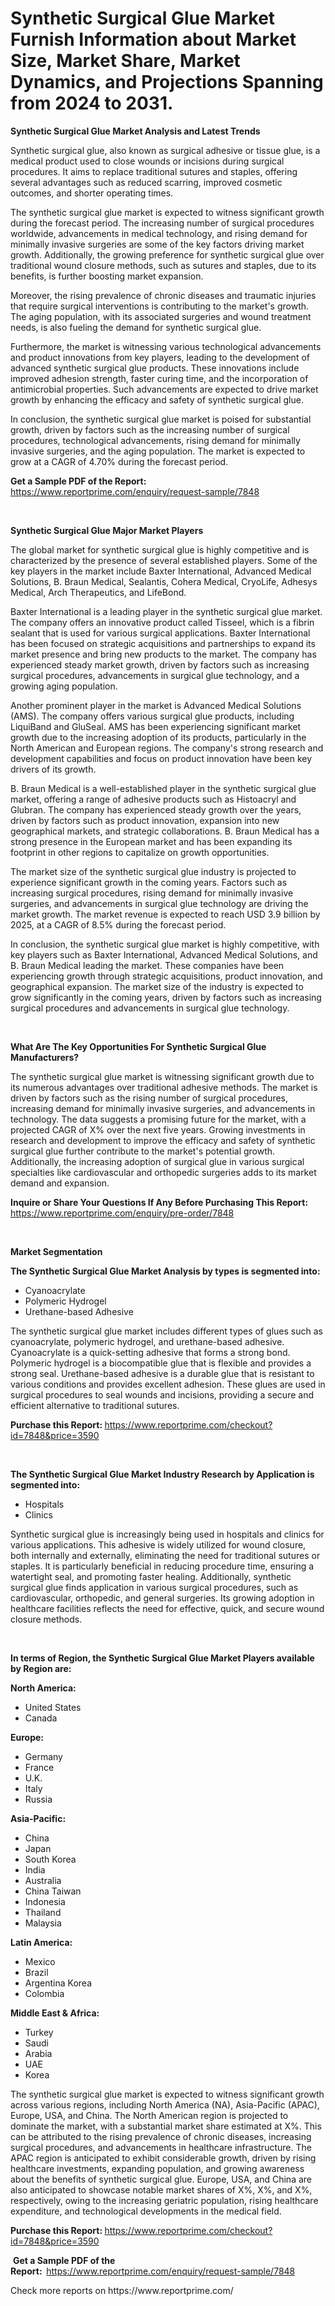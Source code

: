 <p><h1>Synthetic Surgical Glue Market Furnish Information about Market Size, Market Share, Market Dynamics, and Projections Spanning from 2024 to 2031.</h1></p><p><strong>Synthetic Surgical Glue Market Analysis and Latest Trends</strong></p>
<p><p>Synthetic surgical glue, also known as surgical adhesive or tissue glue, is a medical product used to close wounds or incisions during surgical procedures. It aims to replace traditional sutures and staples, offering several advantages such as reduced scarring, improved cosmetic outcomes, and shorter operating times.</p><p>The synthetic surgical glue market is expected to witness significant growth during the forecast period. The increasing number of surgical procedures worldwide, advancements in medical technology, and rising demand for minimally invasive surgeries are some of the key factors driving market growth. Additionally, the growing preference for synthetic surgical glue over traditional wound closure methods, such as sutures and staples, due to its benefits, is further boosting market expansion.</p><p>Moreover, the rising prevalence of chronic diseases and traumatic injuries that require surgical interventions is contributing to the market's growth. The aging population, with its associated surgeries and wound treatment needs, is also fueling the demand for synthetic surgical glue.</p><p>Furthermore, the market is witnessing various technological advancements and product innovations from key players, leading to the development of advanced synthetic surgical glue products. These innovations include improved adhesion strength, faster curing time, and the incorporation of antimicrobial properties. Such advancements are expected to drive market growth by enhancing the efficacy and safety of synthetic surgical glue.</p><p>In conclusion, the synthetic surgical glue market is poised for substantial growth, driven by factors such as the increasing number of surgical procedures, technological advancements, rising demand for minimally invasive surgeries, and the aging population. The market is expected to grow at a CAGR of 4.70% during the forecast period.</p></p>
<p><strong>Get a Sample PDF of the Report:&nbsp;</strong> <a href="https://www.reportprime.com/enquiry/request-sample/7848">https://www.reportprime.com/enquiry/request-sample/7848</a></p>
<p>&nbsp;</p>
<p><strong>Synthetic Surgical Glue Major Market Players</strong></p>
<p><p>The global market for synthetic surgical glue is highly competitive and is characterized by the presence of several established players. Some of the key players in the market include Baxter International, Advanced Medical Solutions, B. Braun Medical, Sealantis, Cohera Medical, CryoLife, Adhesys Medical, Arch Therapeutics, and LifeBond. </p><p>Baxter International is a leading player in the synthetic surgical glue market. The company offers an innovative product called Tisseel, which is a fibrin sealant that is used for various surgical applications. Baxter International has been focused on strategic acquisitions and partnerships to expand its market presence and bring new products to the market. The company has experienced steady market growth, driven by factors such as increasing surgical procedures, advancements in surgical glue technology, and a growing aging population. </p><p>Another prominent player in the market is Advanced Medical Solutions (AMS). The company offers various surgical glue products, including LiquiBand and GluSeal. AMS has been experiencing significant market growth due to the increasing adoption of its products, particularly in the North American and European regions. The company's strong research and development capabilities and focus on product innovation have been key drivers of its growth. </p><p>B. Braun Medical is a well-established player in the synthetic surgical glue market, offering a range of adhesive products such as Histoacryl and Glubran. The company has experienced steady growth over the years, driven by factors such as product innovation, expansion into new geographical markets, and strategic collaborations. B. Braun Medical has a strong presence in the European market and has been expanding its footprint in other regions to capitalize on growth opportunities. </p><p>The market size of the synthetic surgical glue industry is projected to experience significant growth in the coming years. Factors such as increasing surgical procedures, rising demand for minimally invasive surgeries, and advancements in surgical glue technology are driving the market growth. The market revenue is expected to reach USD 3.9 billion by 2025, at a CAGR of 8.5% during the forecast period.</p><p>In conclusion, the synthetic surgical glue market is highly competitive, with key players such as Baxter International, Advanced Medical Solutions, and B. Braun Medical leading the market. These companies have been experiencing growth through strategic acquisitions, product innovation, and geographical expansion. The market size of the industry is expected to grow significantly in the coming years, driven by factors such as increasing surgical procedures and advancements in surgical glue technology.</p></p>
<p>&nbsp;</p>
<p><strong>What Are The Key Opportunities For Synthetic Surgical Glue Manufacturers?</strong></p>
<p><p>The synthetic surgical glue market is witnessing significant growth due to its numerous advantages over traditional adhesive methods. The market is driven by factors such as the rising number of surgical procedures, increasing demand for minimally invasive surgeries, and advancements in technology. The data suggests a promising future for the market, with a projected CAGR of X% over the next five years. Growing investments in research and development to improve the efficacy and safety of synthetic surgical glue further contribute to the market's potential growth. Additionally, the increasing adoption of surgical glue in various surgical specialties like cardiovascular and orthopedic surgeries adds to its market demand and expansion.</p></p>
<p><strong>Inquire or Share Your Questions If Any Before Purchasing This Report:</strong> <a href="https://www.reportprime.com/enquiry/pre-order/7848">https://www.reportprime.com/enquiry/pre-order/7848</a></p>
<p>&nbsp;</p>
<p><strong>Market Segmentation</strong></p>
<p><strong>The Synthetic Surgical Glue Market Analysis by types is segmented into:</strong></p>
<p><ul><li>Cyanoacrylate</li><li>Polymeric Hydrogel</li><li>Urethane-based Adhesive</li></ul></p>
<p><p>The synthetic surgical glue market includes different types of glues such as cyanoacrylate, polymeric hydrogel, and urethane-based adhesive. Cyanoacrylate is a quick-setting adhesive that forms a strong bond. Polymeric hydrogel is a biocompatible glue that is flexible and provides a strong seal. Urethane-based adhesive is a durable glue that is resistant to various conditions and provides excellent adhesion. These glues are used in surgical procedures to seal wounds and incisions, providing a secure and efficient alternative to traditional sutures.</p></p>
<p><strong>Purchase this Report:&nbsp;</strong><a href="https://www.reportprime.com/checkout?id=7848&price=3590">https://www.reportprime.com/checkout?id=7848&price=3590</a></p>
<p>&nbsp;</p>
<p><strong>The Synthetic Surgical Glue Market Industry Research by Application is segmented into:</strong></p>
<p><ul><li>Hospitals</li><li>Clinics</li></ul></p>
<p><p>Synthetic surgical glue is increasingly being used in hospitals and clinics for various applications. This adhesive is widely utilized for wound closure, both internally and externally, eliminating the need for traditional sutures or staples. It is particularly beneficial in reducing procedure time, ensuring a watertight seal, and promoting faster healing. Additionally, synthetic surgical glue finds application in various surgical procedures, such as cardiovascular, orthopedic, and general surgeries. Its growing adoption in healthcare facilities reflects the need for effective, quick, and secure wound closure methods.</p></p>
<p>&nbsp;</p>
<p><strong>In terms of Region, the Synthetic Surgical Glue Market Players available by Region are:</strong></p>
<p>
    <p> <strong> North America: </strong>
        <ul>
            <li>United States</li>
            <li>Canada</li>
        </ul>
        </p> 
    <p> <strong> Europe: </strong>
        <ul>
            <li>Germany</li>
            <li>France</li>
            <li>U.K.</li>
            <li>Italy</li>
            <li>Russia</li>
        </ul>
        </p> 
    <p> <strong> Asia-Pacific: </strong>
        <ul>
            <li>China</li>
            <li>Japan</li>
            <li>South Korea</li>
            <li>India</li>
            <li>Australia</li>
            <li>China Taiwan</li>
            <li>Indonesia</li>
            <li>Thailand</li>
            <li>Malaysia</li>
        </ul>
        </p> 
    <p> <strong> Latin America: </strong>
        <ul>
            <li>Mexico</li>
            <li>Brazil</li>
            <li>Argentina Korea</li>
            <li>Colombia</li>
        </ul>
        </p> 
    <p> <strong> Middle East & Africa: </strong>
        <ul>
            <li>Turkey</li>
            <li>Saudi</li>
            <li>Arabia</li>
            <li>UAE</li>
            <li>Korea</li>
        </ul>
    </p>
    </p>
<p><p>The synthetic surgical glue market is expected to witness significant growth across various regions, including North America (NA), Asia-Pacific (APAC), Europe, USA, and China. The North American region is projected to dominate the market, with a substantial market share estimated at X%. This can be attributed to the rising prevalence of chronic diseases, increasing surgical procedures, and advancements in healthcare infrastructure. The APAC region is anticipated to exhibit considerable growth, driven by rising healthcare investments, expanding population, and growing awareness about the benefits of synthetic surgical glue. Europe, USA, and China are also anticipated to showcase notable market shares of X%, X%, and X%, respectively, owing to the increasing geriatric population, rising healthcare expenditure, and technological developments in the medical field.</p></p>
<p><strong>Purchase this Report: </strong><a href="https://www.reportprime.com/checkout?id=7848&price=3590">https://www.reportprime.com/checkout?id=7848&price=3590</a></p>
<p>&nbsp;<strong>Get a Sample PDF of the Report:&nbsp;&nbsp;</strong><a href="https://www.reportprime.com/enquiry/request-sample/7848">https://www.reportprime.com/enquiry/request-sample/7848</a></p>
<p><strong></strong></p>
<p>Check more reports on https://www.reportprime.com/</p>